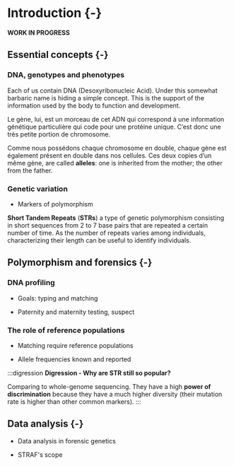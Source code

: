 # Introduction {-}

__WORK IN PROGRESS__

## Essential concepts {-}

### DNA, genotypes and phenotypes

Each of us contain DNA (Desoxyribonucleic Acid). Under this somewhat barbaric name
is hiding a simple concept. This is the support of the information used by the
body to function and development.

Le gène, lui, est un morceau de cet ADN qui correspond à une information génétique particulière qui code pour une protéine unique. C’est donc une très petite portion de chromosome.

Comme nous possédons chaque chromosome en double, chaque gène est également présent en double dans nos cellules. Ces deux copies d’un même gène, are called __alleles__: one is inherited from the mother; the other from the father.

### Genetic variation

* Markers of polymorphism

__Short Tandem Repeats__ (__STRs__) a type of genetic polymorphism consisting
in short sequences from 2 to 7 base pairs that are repeated a certain number of time.
As the number of repeats varies among individuals, characterizing their length can be useful to identify individuals.

## Polymorphism and forensics {-}

### DNA profiling 

* Goals: typing and matching

* Paternity and maternity testing, suspect

### The role of reference populations

* Matching require reference populations

* Allele frequencies known and reported

:::digression
__Digression - Why are STR still so popular?__

Comparing to whole-genome sequencing. They have a high __power of discrimination__
because they have a much higher diversity (their mutation rate is higher than
other common markers).
:::

## Data analysis {-}

* Data analysis in forensic genetics

* STRAF's scope
